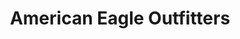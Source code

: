 ---
title: "American Eagle Outfitters"
url: /philadelphia/american-eagle-outfitters/
shop: clothes
---